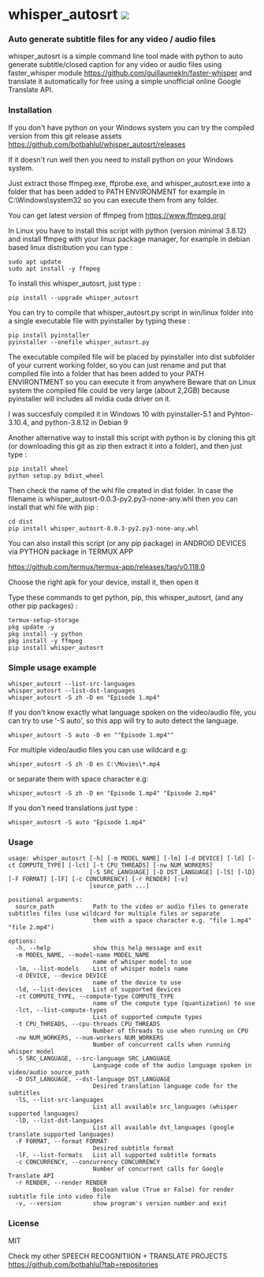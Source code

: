 # whisper_autosrt <a href="https://pypi.python.org/pypi/whisper_autosrt"><img src="https://img.shields.io/pypi/v/whisper_autosrt.svg"></img></a>
  
### Auto generate subtitle files for any video / audio files
whisper_autosrt is a simple command line tool made with python to auto generate subtitle/closed caption for any video or audio files using faster_whisper module https://github.com/guillaumekln/faster-whisper and translate it automatically for free using a simple unofficial online Google Translate API.

### Installation
If you don't have python on your Windows system you can try the compiled version from this git release assets
https://github.com/botbahlul/whisper_autosrt/releases

If it doesn't run well then you need to install python on your Windows system.

Just extract those ffmpeg.exe, ffprobe.exe, and whisper_autosrt.exe into a folder that has been added to PATH ENVIRONMENT for example in C:\Windows\system32 so you can execute them from any folder.

You can get latest version of ffmpeg from https://www.ffmpeg.org/

In Linux you have to install this script with python (version minimal 3.8.12) and install ffmpeg with your linux package manager, for example in debian based linux distribution you can type :

```
sudo apt update
sudo apt install -y ffmpeg
```

To install this whisper_autosrt, just type :
```
pip install --upgrade whisper_autosrt
```

You can try to compile that whisper_autosrt.py script in win/linux folder into a single executable file with pyinstaller by typing these :
```
pip install pyinstaller
pyinstaller --onefile whisper_autosrt.py
```

The executable compiled file will be placed by pyinstaller into dist subfolder of your current working folder, so you can just rename and put that compiled file into a folder that has been added to your PATH ENVIRONTMENT so you can execute it from anywhere
Beware that on Linux system the compiled file could be very large (about 2,2GB) because pyinstaller will includes all nvidia cuda driver on it.

I was succesfuly compiled it in Windows 10 with pyinstaller-5.1 and Pyhton-3.10.4, and python-3.8.12 in Debian 9

Another alternative way to install this script with python is by cloning this git (or downloading this git as zip then extract it into a folder), and then just type :

```
pip install wheel
python setup.py bdist_wheel
```

Then check the name of the whl file created in dist folder. In case the filename is whisper_autosrt-0.0.3-py2.py3-none-any.whl then you can install that whl file with pip :
```
cd dist
pip install whisper_autosrt-0.0.3-py2.py3-none-any.whl
```

You can also install this script (or any pip package) in ANDROID DEVICES via PYTHON package in TERMUX APP

https://github.com/termux/termux-app/releases/tag/v0.118.0

Choose the right apk for your device, install it, then open it

Type these commands to get python, pip, this whisper_autosrt, (and any other pip packages) :

```
termux-setup-storage
pkg update -y
pkg install -y python
pkg install -y ffmpeg
pip install whisper_autosrt
```

### Simple usage example 

```
whisper_autosrt --list-src-languages
whisper_autosrt --list-dst-languages
whisper_autosrt -S zh -D en "Episode 1.mp4"
```

If you don't know exactly what language spoken on the video/audio file, you can try to use \'-S auto\', so this app will try to auto detect the language.
```
whisper_autosrt -S auto -D en ""Episode 1.mp4""
```

For multiple video/audio files you can use wildcard e.g:
```
whisper_autosrt -S zh -D en C:\Movies\*.mp4
```

or separate them with space character e.g:
```
whisper_autosrt -S zh -D en "Episode 1.mp4" "Episode 2.mp4"
```

If you don't need translations just type :
```
whisper_autosrt -S auto "Episode 1.mp4"
```

### Usage

```
usage: whisper_autosrt [-h] [-m MODEL_NAME] [-lm] [-d DEVICE] [-ld] [-ct COMPUTE_TYPE] [-lct] [-t CPU_THREADS] [-nw NUM_WORKERS]
                       [-S SRC_LANGUAGE] [-D DST_LANGUAGE] [-lS] [-lD] [-F FORMAT] [-lF] [-c CONCURRENCY] [-r RENDER] [-v]
                       [source_path ...]

positional arguments:
  source_path           Path to the video or audio files to generate subtitles files (use wildcard for multiple files or separate
                        them with a space character e.g. "file 1.mp4" "file 2.mp4")

options:
  -h, --help            show this help message and exit
  -m MODEL_NAME, --model-name MODEL_NAME
                        name of whisper model to use
  -lm, --list-models    List of whisper models name
  -d DEVICE, --device DEVICE
                        name of the device to use
  -ld, --list-devices   List of supported devices
  -ct COMPUTE_TYPE, --compute-type COMPUTE_TYPE
                        name of the compute type (quantization) to use
  -lct, --list-compute-types
                        List of supported compute types
  -t CPU_THREADS, --cpu-threads CPU_THREADS
                        Number of threads to use when running on CPU
  -nw NUM_WORKERS, --num-workers NUM_WORKERS
                        Number of concurrent calls when running whisper model
  -S SRC_LANGUAGE, --src-language SRC_LANGUAGE
                        Language code of the audio language spoken in video/audio source_path
  -D DST_LANGUAGE, --dst-language DST_LANGUAGE
                        Desired translation language code for the subtitles
  -lS, --list-src-languages
                        List all available src_languages (whisper supported languages)
  -lD, --list-dst-languages
                        List all available dst_languages (google translate supported languages)
  -F FORMAT, --format FORMAT
                        Desired subtitle format
  -lF, --list-formats   List all supported subtitle formats
  -c CONCURRENCY, --concurrency CONCURRENCY
                        Number of concurrent calls for Google Translate API
  -r RENDER, --render RENDER
                        Boolean value (True or False) for render subtitle file into video file
  -v, --version         show program's version number and exit
```

### License

MIT

Check my other SPEECH RECOGNITIION + TRANSLATE PROJECTS https://github.com/botbahlul?tab=repositories
